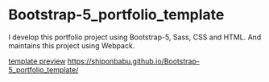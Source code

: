 # Bootstrap-5_portfolio_template
I develop this portfolio project using Bootstrap-5, Sass, CSS and HTML. And maintains this project using Webpack.

[template preview](https://shiponbabu.github.io/Bootstrap-5_portfolio_template/)
https://shiponbabu.github.io/Bootstrap-5_portfolio_template/
